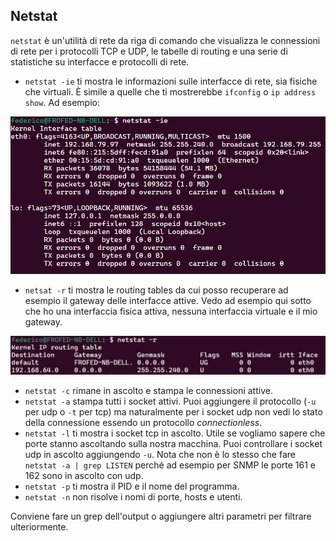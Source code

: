 ## Netstat

`netstat` è un'utilità di rete da riga di comando che visualizza le connessioni di rete per i protocolli TCP e UDP, le tabelle di routing e una serie di statistiche su interfacce e protocolli di rete.

- `netstat -ie` ti mostra le informazioni sulle interfacce di rete, sia fisiche che virtuali. È simile a quelle che ti mostrerebbe `ifconfig` o `ip address show`. Ad esempio:

![Immagine](immagini/netstat-ie.png)

- `netsat -r` ti mostra le routing tables da cui posso recuperare ad esempio il gateway delle interfacce attive. Vedo ad esempio qui sotto che ho una interfaccia fisica attiva, nessuna interfaccia virtuale e il mio gateway.

![Immagine](immagini/netstat-r.png)

- `netstat -c` rimane in ascolto e stampa le connessioni attive. 
- `netstat -a` stampa tutti i socket attivi. Puoi aggiungere il protocollo (`-u` per udp o `-t` per tcp) ma naturalmente per i socket udp non vedi lo stato della connessione essendo un protocollo *connectionless*. 
- `netstat -l` ti mostra i socket tcp in ascolto. Utile se vogliamo sapere che porte stanno ascoltando sulla nostra macchina. Puoi controllare i socket udp in ascolto aggiungendo `-u`. Nota che non è lo stesso che fare `netstat -a | grep LISTEN` perché ad esempio per SNMP le porte 161 e 162 sono in ascolto con udp.
- `netstat -p` ti mostra il PID e il nome del programma.
- `netstat -n` non risolve i nomi di porte, hosts e utenti. 

Conviene fare un grep dell'output o aggiungere altri parametri per filtrare ulteriormente. 